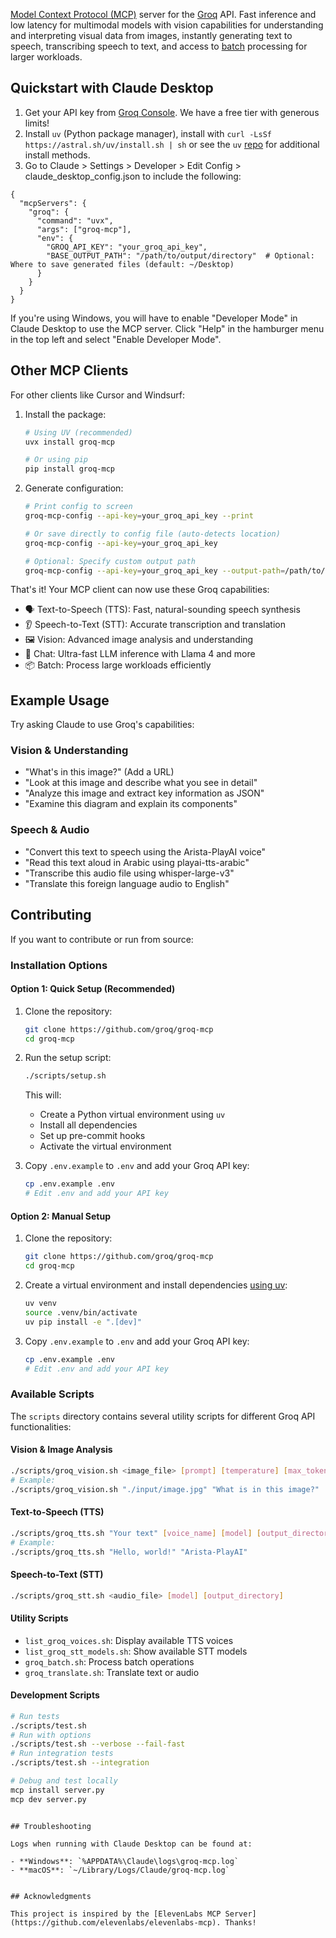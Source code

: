 [Model Context Protocol (MCP)](https://github.com/modelcontextprotocol) server for the [Groq](https://groq.com) API. Fast inference and low latency for multimodal models with vision capabilities for understanding and interpreting visual data from images, instantly generating text to speech, transcribing speech to text, and access to [batch](https://console.groq.com/docs/batch) processing for larger workloads.


## Quickstart with Claude Desktop

1. Get your API key from [Groq Console](https://console.groq.com/home). We have a free tier with generous limits!
2. Install `uv` (Python package manager), install with `curl -LsSf https://astral.sh/uv/install.sh | sh` or see the `uv` [repo](https://github.com/astral-sh/uv) for additional install methods.
3. Go to Claude > Settings > Developer > Edit Config > claude_desktop_config.json to include the following:

```
{
  "mcpServers": {
    "groq": {
      "command": "uvx",
      "args": ["groq-mcp"],
      "env": {
        "GROQ_API_KEY": "your_groq_api_key",
        "BASE_OUTPUT_PATH": "/path/to/output/directory"  # Optional: Where to save generated files (default: ~/Desktop)
      }
    }
  }
}

```

If you're using Windows, you will have to enable "Developer Mode" in Claude Desktop to use the MCP server. Click "Help" in the hamburger menu in the top left and select "Enable Developer Mode".


## Other MCP Clients

For other clients like Cursor and Windsurf:

1. Install the package:
   ```bash
   # Using UV (recommended)
   uvx install groq-mcp

   # Or using pip
   pip install groq-mcp
   ```

2. Generate configuration:
   ```bash
   # Print config to screen
   groq-mcp-config --api-key=your_groq_api_key --print

   # Or save directly to config file (auto-detects location)
   groq-mcp-config --api-key=your_groq_api_key

   # Optional: Specify custom output path
   groq-mcp-config --api-key=your_groq_api_key --output-path=/path/to/outputs
   ```

That's it! Your MCP client can now use these Groq capabilities:

- 🗣️ Text-to-Speech (TTS): Fast, natural-sounding speech synthesis
- 👂 Speech-to-Text (STT): Accurate transcription and translation
- 🖼️ Vision: Advanced image analysis and understanding
- 💬 Chat: Ultra-fast LLM inference with Llama 4 and more
- 📦 Batch: Process large workloads efficiently


## Example Usage

Try asking Claude to use Groq's capabilities:

### Vision & Understanding
- "What's in this image?" (Add a URL)
- "Look at this image and describe what you see in detail"
- "Analyze this image and extract key information as JSON"
- "Examine this diagram and explain its components"

### Speech & Audio
- "Convert this text to speech using the Arista-PlayAI voice"
- "Read this text aloud in Arabic using playai-tts-arabic"
- "Transcribe this audio file using whisper-large-v3"
- "Translate this foreign language audio to English"

## Contributing

If you want to contribute or run from source:

### Installation Options

#### Option 1: Quick Setup (Recommended)

1. Clone the repository:
   ```bash
   git clone https://github.com/groq/groq-mcp
   cd groq-mcp
   ```

2. Run the setup script:
   ```bash
   ./scripts/setup.sh
   ```
   This will:
   - Create a Python virtual environment using `uv`
   - Install all dependencies
   - Set up pre-commit hooks
   - Activate the virtual environment

3. Copy `.env.example` to `.env` and add your Groq API key:
   ```bash
   cp .env.example .env
   # Edit .env and add your API key
   ```

#### Option 2: Manual Setup

1. Clone the repository:
   ```bash
   git clone https://github.com/groq/groq-mcp
   cd groq-mcp
   ```

2. Create a virtual environment and install dependencies [using uv](https://github.com/astral-sh/uv):
   ```bash
   uv venv
   source .venv/bin/activate
   uv pip install -e ".[dev]"
   ```

3. Copy `.env.example` to `.env` and add your Groq API key:
   ```bash
   cp .env.example .env
   # Edit .env and add your API key
   ```

### Available Scripts

The `scripts` directory contains several utility scripts for different Groq API functionalities:

#### Vision & Image Analysis
```bash
./scripts/groq_vision.sh <image_file> [prompt] [temperature] [max_tokens] [output_directory]
# Example:
./scripts/groq_vision.sh "./input/image.jpg" "What is in this image?"
```

#### Text-to-Speech (TTS)
```bash
./scripts/groq_tts.sh "Your text" [voice_name] [model] [output_directory]
# Example:
./scripts/groq_tts.sh "Hello, world!" "Arista-PlayAI"
```

#### Speech-to-Text (STT)
```bash
./scripts/groq_stt.sh <audio_file> [model] [output_directory]
```

#### Utility Scripts
- `list_groq_voices.sh`: Display available TTS voices
- `list_groq_stt_models.sh`: Show available STT models
- `groq_batch.sh`: Process batch operations
- `groq_translate.sh`: Translate text or audio

#### Development Scripts
```bash
# Run tests
./scripts/test.sh
# Run with options
./scripts/test.sh --verbose --fail-fast
# Run integration tests
./scripts/test.sh --integration

# Debug and test locally
mcp install server.py
mcp dev server.py
```
```

## Troubleshooting

Logs when running with Claude Desktop can be found at:

- **Windows**: `%APPDATA%\Claude\logs\groq-mcp.log`
- **macOS**: `~/Library/Logs/Claude/groq-mcp.log`


## Acknowledgments

This project is inspired by the [ElevenLabs MCP Server](https://github.com/elevenlabs/elevenlabs-mcp). Thanks!